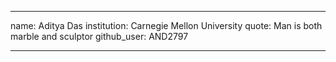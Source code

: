 ---
name: Aditya Das
institution: Carnegie Mellon University
quote: Man is both marble and sculptor
github_user: AND2797
___
